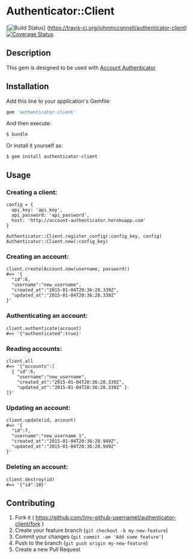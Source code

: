# Authenticator::Client
[![Build Status](https://travis-ci.org/johnmcconnell/authenticator-client.svg?branch=master)]
(https://travis-ci.org/johnmcconnell/authenticator-client)
[![Coverage
Status](https://coveralls.io/repos/johnmcconnell/authenticator-client/badge.png?branch=master)](https://coveralls.io/r/johnmcconnell/authenticator-client?branch=master)

## Description
This gem is designed to be used with
[Account Authenticator](https://account-authenticator.herokuapp.com/)

## Installation

Add this line to your application's Gemfile:

```ruby
gem 'authenticator-client'
```

And then execute:

    $ bundle

Or install it yourself as:

    $ gem install authenticator-client

## Usage

### Creating a client:

```
config = {
  api_key: 'api_key',
  api_password: 'api_password',
  host: 'http://account-authenticator.herokuapp.com'
}

Authenticator::Client.register_config(:config_key, config)
Authenticator::Client.new(:config_key)

```

### Creating an account:

```
client.create(Account.new(username, password))
#=> '{
  "id":6,
  "username":"new_username",
  "created_at":"2015-01-04T20:36:28.339Z",
  "updated_at":"2015-01-04T20:36:28.339Z"
}'
```

### Authenticating an account:

```
client.authenticate(account)
#=> '{"authenticated":true}'
```

### Reading accounts:

```
client.all
#=> '{"accounts":[
  { "id":6,
    "username":"new_username",
    "created_at":"2015-01-04T20:36:28.339Z",
    "updated_at":"2015-01-04T20:36:28.339Z" }
]}'

```

### Updating an account:

```
client.update(id, account)
#=> '{
  "id":7,
  "username":"new_username_1",
  "created_at":"2015-01-04T20:36:28.949Z",
  "updated_at":"2015-01-04T20:36:28.949Z"
}'
```

### Deleting an account:

```
client.destroy(id)
#=> '{"id":10}'
```

## Contributing

1. Fork it ( https://github.com/[my-github-username]/authenticator-client/fork )
2. Create your feature branch (`git checkout -b my-new-feature`)
3. Commit your changes (`git commit -am 'Add some feature'`)
4. Push to the branch (`git push origin my-new-feature`)
5. Create a new Pull Request

